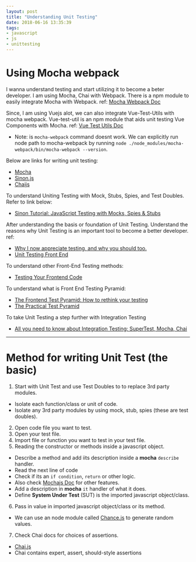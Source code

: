 ```yaml
---
layout: post
title: "Understanding Unit Testing"
date: 2018-06-16 13:35:39
tags:
- javascript
- js
- unittesting
---
```


# Using Mocha webpack

I wanna understand testing and start utilizing it to become a beter developer. I am using Mocha, Chai with Webpack. There is a npm module to easily integrate Mocha with Webpack.
ref: [Mocha Webpack Doc](zinserjam.github.io/mocha-webpack)

Since, I am using Vuejs alot, we can also integrate Vue-Test-Utils with mocha webpack. Vue-test-util is an npm module that aids unit testing Vue Components with Mocha.
ref: [Vue Test Utils Doc](https://vue-test-utils.vuejs.org/en/guides/testing-SFCs-with-mocha-webpack)
* Note: is `mocha-webpack` command doesnt work. We can explicitly run node path to mocha-webpack by running `node ./node_modules/mocha-webpack/bin/mocha-webpack --version`.

Below are links for writing unit testing:

- [Mocha](https://mochajs.org)
- [Sinon.js](https://sinonjs.org)
- [Chaijs](http://www.chaijs.com/)

To understand Uniting Testing with Mock, Stubs, Spies, and  Test Doubles. Refer to link below:
- [Sinon Tutorial: JavaScript Testing with Mocks, Spies & Stubs](https://www.sitepoint.com/sinon-tutorial-javascript-testing-mocks-spies-stubs/)

After understanding the basis or foundation of Unit Testing. Understand the reasons why Unit Testing is an important tool to become a better developer.
ref:

- [Why I now appreciate testing, and why you should too.](https://medium.freecodecamp.org/why-i-now-appreciate-testing-and-why-you-should-too-74d48c67ab72)
- [Unit Testing Front End](https://medium.com/front-end-hacking/unit-testing-front-end-38b9bf1de079)

To understand other Front-End Testing methods:
- [Testing Your Frontend Code](https://hackernoon.com/testing-your-frontend-code-part-i-introduction-7e307eac4446)

To understand what is Front End Testing Pyramid:
- [The Frontend Test Pyramid: How to rethink your testing](https://medium.freecodecamp.org/the-front-end-test-pyramid-rethink-your-testing-3b343c2bca51)
- [The Practical Test Pyramid](https://martinfowler.com/articles/practical-test-pyramid.html)

To take Unit Testing a step further with Integration Testing
- [All you need to know about Integration Testing: SuperTest, Mocha, Chai](https://www.codementor.io/olatundegaruba/integration-testing-supertest-mocha-chai-6zbh6sefz)

-----

# Method for writing Unit Test (the basic)

1. Start with Unit Test and use Test Doubles to to replace 3rd party modules.
  - Isolate each function/class or unit of code.
  - Isolate any 3rd party modules by using mock, stub, spies (these are test doubles).
2. Open code file you want to test.
3. Open your test file.
4. Import file or function you want to test in your test file.
5. Reading the constructor or methods inside a javascript object.
  - Describe a method and add iits description inside a **mocha** `describe` handler.
  - Read the next line of code
  - Check if its an `if condition`, `return` or other logic.
  - Also check [Mochajs Doc](http://www.mochajs.com) for other features.
  - Add a description in **mocha** `it` handler of what it does.
  - Define **System Under Test** (SUT) is the imported javascript object/class.
6. Pass in value in imported javascript object/class or its method.
  - We can use an node module called [Chance.js](chancejs.com/index.html) to generate random values.
7. Check Chai docs for choices of assertions.
  - [Chai.js](www.chaijs.com/guide/styles/)
  - Chai contains expert, assert, should-style assertions
